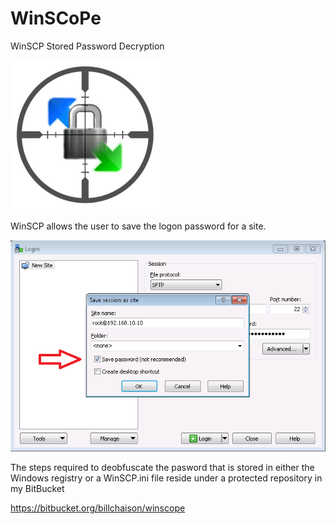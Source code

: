 # WinSCoPe
WinSCP Stored Password Decryption

![alt text](https://github.com/billchaison/WinSCoPe/blob/master/winscope.png)

WinSCP allows the user to save the logon password for a site.

![alt text](https://github.com/billchaison/WinSCoPe/blob/master/savedlg.png)

The steps required to deobfuscate the pasword that is stored in either the Windows registry or a WinSCP.ini file reside under a protected repository in my BitBucket

https://bitbucket.org/billchaison/winscope
